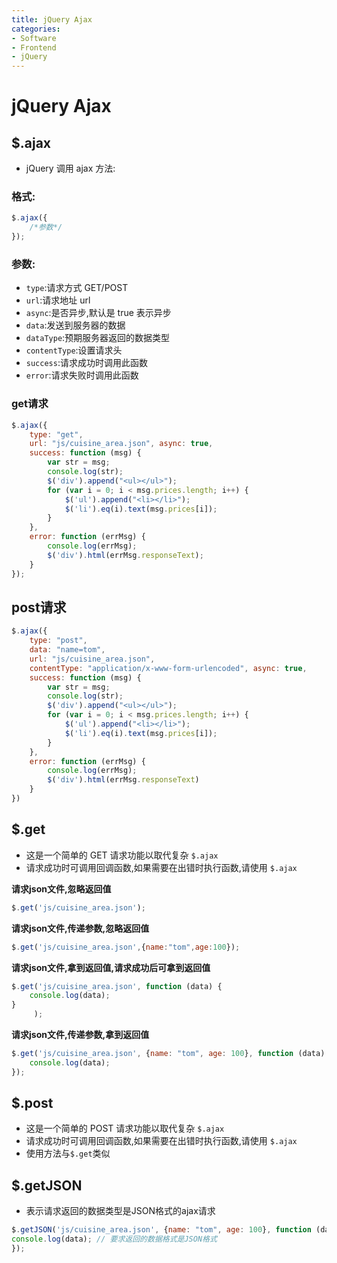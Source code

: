 ```yaml
---
title: jQuery Ajax
categories:
- Software
- Frontend
- jQuery
---
```

# jQuery Ajax

## $.ajax

- jQuery 调用 ajax 方法:

### 格式:

```js
$.ajax({
    /*参数*/
});
```

### 参数:

- `type`:请求方式 GET/POST
- `url`:请求地址 url
- `async`:是否异步,默认是 true 表示异步
- `data`:发送到服务器的数据
- `dataType`:预期服务器返回的数据类型
- `contentType`:设置请求头
- `success`:请求成功时调用此函数
- `error`:请求失败时调用此函数

### get请求

```js
$.ajax({
    type: "get",
    url: "js/cuisine_area.json", async: true,
    success: function (msg) {
        var str = msg;
        console.log(str);
        $('div').append("<ul></ul>");
        for (var i = 0; i < msg.prices.length; i++) {
            $('ul').append("<li></li>");
            $('li').eq(i).text(msg.prices[i]);
        }
    },
    error: function (errMsg) {
        console.log(errMsg);
        $('div').html(errMsg.responseText);
    }
});
```

## post请求

```js
$.ajax({
    type: "post",
    data: "name=tom",
    url: "js/cuisine_area.json",
    contentType: "application/x-www-form-urlencoded", async: true,
    success: function (msg) {
        var str = msg;
        console.log(str);
        $('div').append("<ul></ul>");
        for (var i = 0; i < msg.prices.length; i++) {
            $('ul').append("<li></li>");
            $('li').eq(i).text(msg.prices[i]);
        }
    },
    error: function (errMsg) {
        console.log(errMsg);
        $('div').html(errMsg.responseText)
    }
})
```

## $.get

- 这是一个简单的 GET 请求功能以取代复杂 `$.ajax`
-  请求成功时可调用回调函数,如果需要在出错时执行函数,请使用 `$.ajax`

**请求json文件,忽略返回值**

```js
$.get('js/cuisine_area.json');
```

**请求json文件,传递参数,忽略返回值**

```js
$.get('js/cuisine_area.json',{name:"tom",age:100});
```

**请求json文件,拿到返回值,请求成功后可拿到返回值**

```js
$.get('js/cuisine_area.json', function (data) {
    console.log(data);
}
     );
```

**请求json文件,传递参数,拿到返回值**

```js
$.get('js/cuisine_area.json', {name: "tom", age: 100}, function (data) {
    console.log(data);
});
```

## $.post

- 这是一个简单的 POST 请求功能以取代复杂 `$.ajax`
- 请求成功时可调用回调函数,如果需要在出错时执行函数,请使用 `$.ajax`
- 使用方法与`$.get`类似

## $.getJSON

- 表示请求返回的数据类型是JSON格式的ajax请求

```js
$.getJSON('js/cuisine_area.json', {name: "tom", age: 100}, function (data) {
console.log(data); // 要求返回的数据格式是JSON格式
});
```

